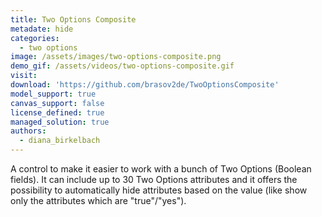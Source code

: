 ```yaml
---
title: Two Options Composite
metadate: hide
categories:
  - two options
image: /assets/images/two-options-composite.png
demo_gif: /assets/videos/two-options-composite.gif
visit: 
download: 'https://github.com/brasov2de/TwoOptionsComposite'
model_support: true
canvas_support: false
license_defined: true
managed_solution: true
authors:
  - diana_birkelbach
---
```

A control to make it easier to work with a bunch of Two Options (Boolean fields). It can include up to 30 Two Options attributes and it offers the possibility to automatically hide attributes based on the value (like show only the attributes which are "true"/"yes").
